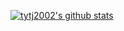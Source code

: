 [![tytj2002's github stats](https://github-readme-stats.vercel.app/api?username=tytj2002&show_icons=true&hide=issues&bg_color=0D1117&text_color=c9d1d9&icon_color=ff3860&title_color=7957d5&hide_border=true&count_private=true)](#)
